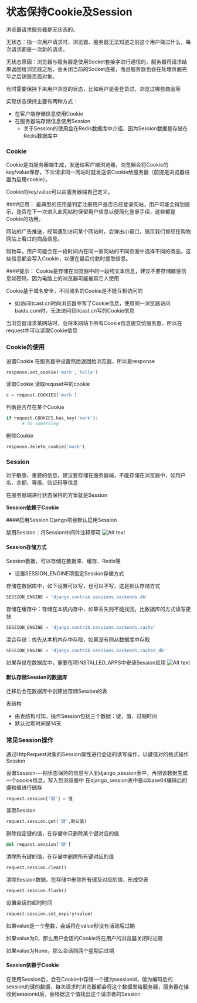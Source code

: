 # 状态保持Cookie及Session

浏览器请求服务器是无状态的。

无状态：指一次用户请求时，浏览器、服务器无法知道之前这个用户做过什么，每次请求都是一次新的请求。

无状态原因：浏览器与服务器是使用Socket套接字进行通信的，服务器将请求结果返回给浏览器之后，会关闭当前的Socket连接，而且服务器也会在处理页面完毕之后销毁页面对象。

有时需要保持下来用户浏览的状态，比如用户是否登录过，浏览过哪些商品等

实现状态保持主要有两种方式：
- 在客户端存储信息使用Cookie
- 在服务器端存储信息使用Session
	- 关于Session的使用会在Redis数据库中介绍，因为Session数据是存储在Redis数据库中



### Cookie
Cookie是由服务器端生成，发送给客户端浏览器，浏览器会将Cookie的key/value保存，下次请求同一网站时就发送该Cookie给服务器（前提是浏览器设置为启用cookie）。

Cookie的key/value可以由服务器端自己定义。

####应用：
最典型的应用是判定注册用户是否已经登录网站，用户可能会得到提示，是否在下一次进入此网站时保留用户信息以便简化登录手续，这些都是Cookie的功用。

网站的广告推送，经常遇到访问某个网站时，会弹出小窗口，展示我们曾经在购物网站上看过的商品信息。

购物车，用户可能会在一段时间内在同一家网站的不同页面中选择不同的商品，这些信息都会写入Cookie，以便在最后付款时提取信息。

####提示：
Cookie是存储在浏览器中的一段纯文本信息，建议不要存储敏感信息如密码，因为电脑上的浏览器可能被其它人使用

Cookie基于域名安全，不同域名的Cookie是不能互相访问的
- 如访问itcast.cn时向浏览器中写了Cookie信息，使用同一浏览器访问baidu.com时，无法访问到itcast.cn写的Cookie信息

当浏览器请求某网站时，会将本网站下所有Cookie信息提交给服务器，所以在request中可以读取Cookie信息

### Cookie的使用
设置Cookie 在服务器中设置然后返回给浏览器，所以是response
``` python
response.set_cookie('mark','hello')
```
读取Cookie 读取requset中的cookie
``` python
c = request.COOKIES['mark']
```
判断是否存在某个Cookie
``` python
if request.COOKIES.has_key('mark'):
      # do something
```
	
删除Cookie
``` python
response.delete_cookie('mark')
```
	
### Session
对于敏感、重要的信息，建议要存储在服务器端，不能存储在浏览器中，如用户名、余额、等级、验证码等信息

在服务器端进行状态保持的方案就是Session

**Session依赖于Cookie**

####启用Session
Django项目默认启用Session

禁用Session：将Session中间件注释即可
![Alt text](./1517984783600.png)


#### Session存储方式
Session数据，可以存储在数据库、缓存、Redis等
- 设置SESSION_ENGINE项指定Session存储方式

存储在数据库中，如下设置可以写，也可以不写，这是默认存储方式
``` python
SESSION_ENGINE = 'django.contrib.sessions.backends.db'
```
存储在缓存中：存储在本机内存中，如果丢失则不能找回，比数据库的方式读写更快
``` python
SESSION_ENGINE = 'django.contrib.sessions.backends.cache'
```
混合存储：优先从本机内存中存取，如果没有则从数据库中存取
``` python
SESSION_ENGINE = 'django.contrib.sessions.backends.cached_db'
```
如果存储在数据库中，需要在项INSTALLED_APPS中安装Session应用
![Alt text](./1517984899197.png)

#### 默认存储Session的数据库
迁移后会在数据库中创建出存储Session的表

表结构
- 由表结构可知，操作Session包括三个数据：键，值，过期时间
- 默认过期时间是14天


### 常见Session操作
 通过HttpRequest对象的Session属性进行会话的读写操作，以键值对的格式操作Session
 
设置Session---把状态保持的信息写入到django_session表中，再把该数据生成一个cookie信息，写入到浏览器中   在django_session表中是以base64编码后的键和值进行储存
``` python
request.session['键'] = 值
```
读取Session
``` python
request.session.get('键',默认值)
```
删除指定键的值，在存储中只删除某个键对应的值
``` python
del request.session['键']
```
清除所有键的值，在存储中删除所有键对应的值
``` python
request.session.clear()
```
清除Session数据，在存储中删除所有键及对应的值，形成空表
``` python
request.session.flush()
```
设置会话的超时时间
``` python
request.session.set_expiry(value)
```
如果value是一个整数，会话将在value秒没有活动后过期

如果value为0，那么用户会话的Cookie将在用户的浏览器关闭时过期

如果value为None，那么会话则两个星期后过期


#### Session依赖于Cookie
在使用Session后，会在Cookie中存储一个键为sessionid，值为编码后的session的键的数据，每次请求时浏览器都会将这个数据发给服务器，服务器在接收到sessionid后，会根据这个值找出这个请求者的Session